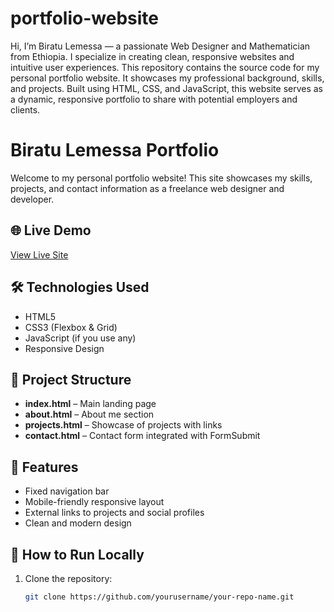 # portfolio-website
Hi, I’m Biratu Lemessa — a passionate Web Designer and Mathematician from Ethiopia. I specialize in creating clean, responsive websites and intuitive user experiences. This repository contains the source code for my personal portfolio website. It showcases my professional background, skills, and projects. Built using HTML, CSS, and JavaScript, this website serves as a dynamic, responsive portfolio to share with potential employers and clients.
# Biratu Lemessa Portfolio

Welcome to my personal portfolio website! This site showcases my skills, projects, and contact information as a freelance web designer and developer.

## 🌐 Live Demo

[View Live Site](https://biratu-portfolio-website.netlify.app/)

## 🛠️ Technologies Used

- HTML5  
- CSS3 (Flexbox & Grid)  
- JavaScript (if you use any)  
- Responsive Design

## 📂 Project Structure

- **index.html** – Main landing page  
- **about.html** – About me section  
- **projects.html** – Showcase of projects with links  
- **contact.html** – Contact form integrated with FormSubmit  

## 🎯 Features

- Fixed navigation bar  
- Mobile-friendly responsive layout  
- External links to projects and social profiles  
- Clean and modern design  

## 📌 How to Run Locally

1. Clone the repository:  
   ```bash
   git clone https://github.com/yourusername/your-repo-name.git
